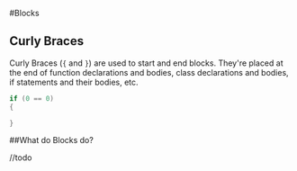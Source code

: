 #Blocks

## Curly Braces
Curly Braces (`{` and `}`) are used to start and end blocks. They're placed at the end of function declarations and bodies, class declarations and bodies, if statements and their bodies, etc.
```cs
if (0 == 0)
{

}
```

##What do Blocks do?

//todo
